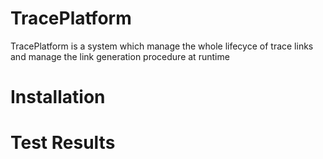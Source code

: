 TracePlatform
===
TracePlatform is a system which manage the whole lifecyce of trace links and manage the link generation procedure at runtime

Installation
===
Test Results
===